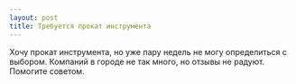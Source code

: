 ```yaml
---
layout: post 
title: Требуется прокат инструмента 
--- 
```

Хочу прокат инструмента, но уже пару недель не могу определиться с выбором. Компаний в городе не так много, но отзывы не радуют. Помогите советом.
